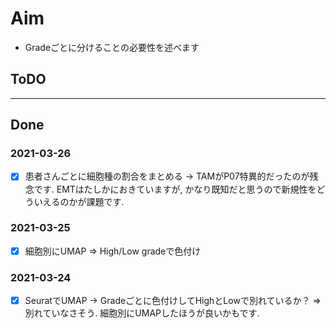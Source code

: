 # Aim

+ Gradeごとに分けることの必要性を述べます

## ToDO


---

## Done

### 2021-03-26
+ [x] 患者さんごとに細胞種の割合をまとめる -> TAMがP07特異的だったのが残念です. EMTはたしかにおきていますが, かなり既知だと思うので新規性をどういえるのかが課題です. 

### 2021-03-25
+ [x] 細胞別にUMAP => High/Low gradeで色付け

### 2021-03-24
+ [x] SeuratでUMAP -> Gradeごとに色付けしてHighとLowで別れているか？ => 別れていなさそう. 細胞別にUMAPしたほうが良いかもです. 

